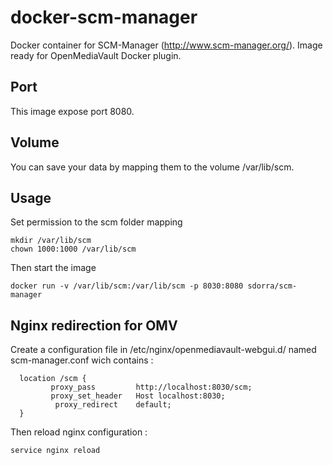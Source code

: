 # docker-scm-manager
Docker container for SCM-Manager (http://www.scm-manager.org/). Image ready for OpenMediaVault Docker plugin.

## Port
This image expose port 8080.

## Volume
You can save your data by mapping them to the volume /var/lib/scm.

## Usage
Set permission to the scm folder mapping
```
mkdir /var/lib/scm
chown 1000:1000 /var/lib/scm
```
Then start the image
```
docker run -v /var/lib/scm:/var/lib/scm -p 8030:8080 sdorra/scm-manager
```
## Nginx redirection for OMV

Create a configuration file in /etc/nginx/openmediavault-webgui.d/ named scm-manager.conf wich contains :
```
  location /scm {
         proxy_pass         http://localhost:8030/scm;
         proxy_set_header   Host localhost:8030;
          proxy_redirect    default;
  }
```
Then reload nginx configuration :
```
service nginx reload
```
